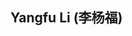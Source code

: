 <h2>Yangfu Li (李杨福)</h2>
<!DOCTYPE html>
<html>
<head>
	<title>图片和文字解释</title>
	<style>
       		.container {
			display: flex;
			flex-wrap: wrap;
		}

		.image {
			flex: 1;
			max-width: 20%;
			padding: 10px;
		}

		.text {
			flex: 1;
			max-width: 80%;
			padding: 10px;
		}
	</style>
</head>
<body style = "font-family:Lucida bright;" >
	<div class="container">
		<div class="image">
			<img src="photo.jpg/160x200" alt="placeholder image">
		</div>
		<div class="text">
         		<p>Postgraduate Student</p>
        		<p>School of Information Science and Engineering</p>
         		<p>Huaqiao University</p>
			<p>No.668, Jimei Avenue, Jimei District, Xiamen, Fujian</p>
         		<p>Postcode: 361021</p>
         		<p>Email: 21013082029@stu.hqu.edu.cn / 2667392087@qq.com</p>
		</div>
	</div>
</body>  

<body style = "Lucida bright;" >
<h3>About me</h3>
<p>I am currently pursuing the M.S. degreer at Huaqiao University (Supervisor: Xiaodan Lin). I've received the bachelor degree from FuZhou University, in 2020.</p>

<p>My research interests mainly include deep generative models, image processing, speech processing, multi-model learning, and representation learning.</p>
	
<h3>Preprints</h3>
<i>DS-TDNN: Dual-stream Time-Delay Neural Network with Dynamic Global Filter for Speaker Verification</i><br/>
<b>Yangfu Li</b>, Xiaodan Lin*<br/>
Submitted to IEEE/ACM Transactions on Audio, Speech, and Language Processing (TASLP)<br/>
<br/>
<i>PSVRF: A Learning-based Framework to Restore Pitch-shifted Voice for Speaker Identification</i><br/>
<b>Yangfu Li</b>, Xiaodan Lin*<br/>
Submitted to INTERSPEECH, 2023<br/>
 
<h3>Publications</h3>
<i>DeflickerCycleGAN: Learning to Detect and Remove Flickers in a Single Image</i><br/>
Xiaodan Lin, <b>Yangfu Li</b>, Jianqin Zhu, Huanqiang Zeng*<br/>
IEEE Transactions on Image Processing (TIP)<br/>
<br/>
<i>A Conv-Attention Network for Detecting the Presence of ENF Signal in Short-Duration Audio</i><br/>
<b>Yangfu Li</b>, Xiaodan Lin*, Yinqiang Qiu, Huanqiang Zeng<br/>
IEEE International Workshop on Multimedia Signal Processing (MMSP), 2022<br/>  
</html>
